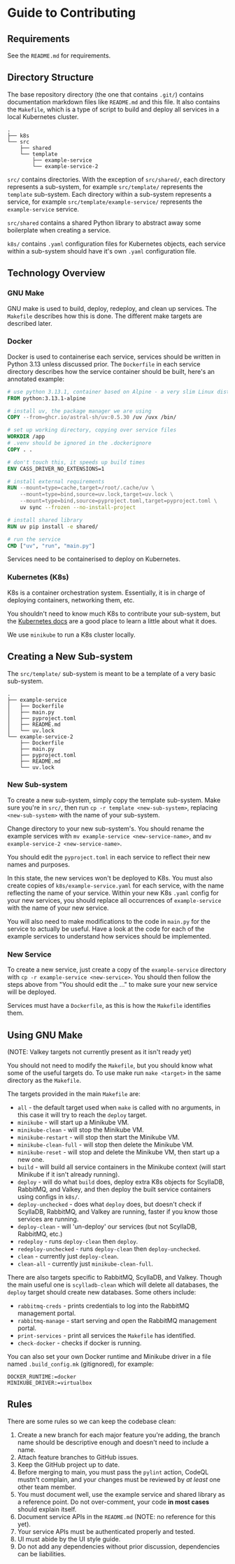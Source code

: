# Guide to Contributing
## Requirements
See the `README.md` for requirements.

## Directory Structure
The base repository directory (the one that contains `.git/`) contains documentation markdown files
like `README.md` and this file. It also contains the `Makefile`, which is a type of script to build
and deploy all services in a local Kubernetes cluster.

```
.
├── k8s
└── src
    ├── shared
    └── template
        ├── example-service
        └── example-service-2
```

`src/` contains directories. With the exception of `src/shared/`, each directory represents a
sub-system, for example `src/template/` represents the `template` sub-system. Each directory
within a sub-system represents a service, for example `src/template/example-service/` represents
the `example-service` service.

`src/shared` contains a shared Python library to abstract away some boilerplate when creating
a service.

`k8s/` contains `.yaml` configuration files for Kubernetes objects, each service within a sub-system
should have it's own `.yaml` configuration file.

## Technology Overview
### GNU Make
GNU make is used to build, deploy, redeploy, and clean up services. The `Makefile` describes
how this is done. The different make targets are described later.

### Docker
Docker is used to containerise each service, services should be written in Python 3.13 unless
discussed prior. The `Dockerfile` in each service directory describes how the service
container should be built, here's an annotated example:

```Dockerfile
# use python 3.13.1, container based on Alpine - a very slim Linux distro
FROM python:3.13.1-alpine

# install uv, the package manager we are using
COPY --from=ghcr.io/astral-sh/uv:0.5.30 /uv /uvx /bin/

# set up working directory, copying over service files
WORKDIR /app
# .venv should be ignored in the .dockerignore
COPY . .

# don't touch this, it speeds up build times
ENV CASS_DRIVER_NO_EXTENSIONS=1

# install external requirements
RUN --mount=type=cache,target=/root/.cache/uv \
    --mount=type=bind,source=uv.lock,target=uv.lock \
    --mount=type=bind,source=pyproject.toml,target=pyproject.toml \
    uv sync --frozen --no-install-project

# install shared library
RUN uv pip install -e shared/

# run the service
CMD ["uv", "run", "main.py"]
```

Services need to be containerised to deploy on Kubernetes.

### Kubernetes (K8s)
K8s is a container orchestration system. Essentially, it is in charge of deploying
containers, networking them, etc.

You shouldn't need to know much K8s to contribute your sub-system, but the
[Kubernetes docs](https://kubernetes.io/docs/home/) are a good place to learn a little
about what it does.

We use `minikube` to run a K8s cluster locally.

## Creating a New Sub-system
The `src/template/` sub-system is meant to be a template of a very basic sub-system.

```
.
├── example-service
│   ├── Dockerfile
│   ├── main.py
│   ├── pyproject.toml
│   ├── README.md
│   └── uv.lock
└── example-service-2
    ├── Dockerfile
    ├── main.py
    ├── pyproject.toml
    ├── README.md
    └── uv.lock
```

### New Sub-system
To create a new sub-system, simply copy the template sub-system. Make sure you're
in `src/`, then run `cp -r template <new-sub-system>`, replacing `<new-sub-system>`
with the name of your sub-system.

Change directory to your new sub-system's. You should rename the example services with
`mv example-service <new-service-name>`, and `mv example-service-2 <new-service-name>`.

You should edit the `pyproject.toml` in each service to reflect their new names and
purposes.

In this state, the new services won't be deployed to K8s. You must also create copies of
`k8s/example-service.yaml` for each service, with the name reflecting the name of your
service. Within your new K8s `.yaml` config for your new services, you should replace
all occurrences of `example-service` with the name of your new service.

You will also need to make modifications to the code in `main.py` for the service
to actually be useful. Have a look at the code for each of the example services
to understand how services should be implemented.

### New Service
To create a new service, just create a copy of the `example-service` directory
with `cp -r example-service <new-service>`. You should then follow the steps above
from "You should edit the ..." to make sure your new service will be deployed.

Services must have a `Dockerfile`, as this is how the `Makefile` identifies
them.

## Using GNU Make
(NOTE: Valkey targets not currently present as it isn't ready yet)

You should not need to modify the `Makefile`, but you should know what some of the
useful targets do. To use make run `make <target>` in the same directory as the `Makefile`.

The targets provided in the main `Makefile` are:
- `all` - the default target used when `make` is called with no arguments, in this case it will try to reach the `deploy` target.
- `minikube` - will start up a Minikube VM.
- `minikube-clean` - will stop the Minikube VM.
- `minikube-restart` - will stop then start the Minikube VM.
- `minikube-clean-full` - will stop then delete the Minikube VM.
- `minikube-reset` - will stop and delete the Minikube VM, then start up a new one.
- `build` - will build all service containers in the Minikube context (will start Minikube if it isn't already running).
- `deploy` - will do what `build` does, deploy extra K8s objects for ScyllaDB, RabbitMQ, and Valkey, and then deploy the built service containers using configs in `k8s/`.
- `deploy-unchecked` - does what `deploy` does, but doesn't check if ScyllaDB, RabbitMQ, and Valkey are running, faster if you know those services are running.
- `deploy-clean` - will 'un-deploy' our services (but not ScyllaDB, RabbitMQ, etc.)
- `redeploy` - runs `deploy-clean` then `deploy`.
- `redeploy-unchecked` - runs `deploy-clean` then `deploy-unchecked`.
- `clean` - currently just `deploy-clean`.
- `clean-all` - currently just `minikube-clean-full`.

There are also targets specific to RabbitMQ, ScyllaDB, and Valkey. Though the
main useful one is `scylladb-clean` which will delete all databases, the
`deploy` target should create new databases. Some others include:
- `rabbitmq-creds` - prints credentials to log into the RabbitMQ management portal.
- `rabbitmq-manage` - start serving and open the RabbitMQ management portal.
- `print-services` - print all services the `Makefile` has identified.
- `check-docker` - checks if docker is running.

You can also set your own Docker runtime and Minikube driver in a file
named `.build_config.mk` (gitignored), for example:
```
DOCKER_RUNTIME:=docker
MINIKUBE_DRIVER:=virtualbox
```

## Rules
There are some rules so we can keep the codebase clean:
1. Create a new branch for each major feature you're adding, the branch name should be descriptive enough and doesn't need to include a name.
2. Attach feature branches to GitHub issues.
3. Keep the GitHub project up to date.
4. Before merging to main, you must pass the `pylint` action, CodeQL mustn't complain, and your changes must be reviewed by *at least* one other team member.
5. You must document well, use the example service and shared library as a reference point. Do not over-comment, your code **in most cases** should explain itself.
6. Document service APIs in the `README.md` (NOTE: no reference for this yet).
7. Your service APIs must be authenticated properly and tested.
8. UI must abide by the UI style guide.
9. Do not add any dependencies without prior discussion, dependencies can be liabilities.
